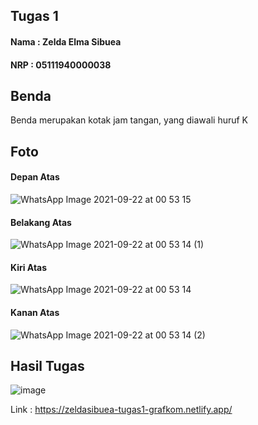## Tugas 1 ##
#### Nama : Zelda Elma Sibuea ####
#### NRP  : 05111940000038 ####

## Benda ##
Benda merupakan kotak jam tangan, yang diawali huruf K

## Foto ## 

#### Depan Atas ####
![WhatsApp Image 2021-09-22 at 00 53 15](https://user-images.githubusercontent.com/73489643/134223224-56724ac0-5a5f-4e81-8099-0e6c04454495.jpeg)

#### Belakang Atas ####
![WhatsApp Image 2021-09-22 at 00 53 14 (1)](https://user-images.githubusercontent.com/73489643/134223290-d002c538-3df8-4c8c-a2ba-c0d123872e8c.jpeg)

#### Kiri Atas ####
![WhatsApp Image 2021-09-22 at 00 53 14](https://user-images.githubusercontent.com/73489643/134223357-68ae61d3-50ee-454e-a2fa-0964f1dc7cbd.jpeg)

#### Kanan Atas ####
![WhatsApp Image 2021-09-22 at 00 53 14 (2)](https://user-images.githubusercontent.com/73489643/134223383-a6817107-cc31-4d6a-bf25-3a88e5511e5a.jpeg)


## Hasil Tugas ## 
![image](https://user-images.githubusercontent.com/73489643/136092887-54760788-60ac-4e32-8b8b-d4ffae5e3b61.png)

Link : https://zeldasibuea-tugas1-grafkom.netlify.app/
